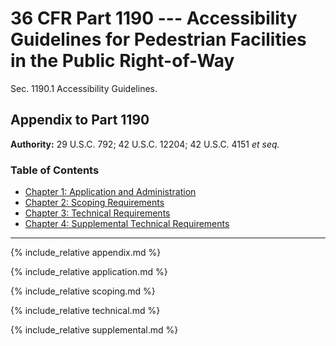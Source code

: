 # 36 CFR Part 1190 --- Accessibility Guidelines for Pedestrian Facilities in the Public Right-of-Way 

Sec. 1190.1 Accessibility Guidelines. 

## Appendix to Part 1190

**Authority:** 29 U.S.C. 792; 42 U.S.C. 12204; 42 U.S.C. 4151 _et seq._

### Table of Contents

- [Chapter 1: Application and Administration](#chapter-1-application-and-administration)
- [Chapter 2: Scoping Requirements](#chapter-2-scoping-requirements)
- [Chapter 3: Technical Requirements](#chapter-3-technical-requirements)
- [Chapter 4: Supplemental Technical Requirements](chapter-4-supplemental-technical-requirements)

---

{% include_relative appendix.md %}

{% include_relative application.md %}

{% include_relative scoping.md %}

{% include_relative technical.md %}

{% include_relative supplemental.md %}
